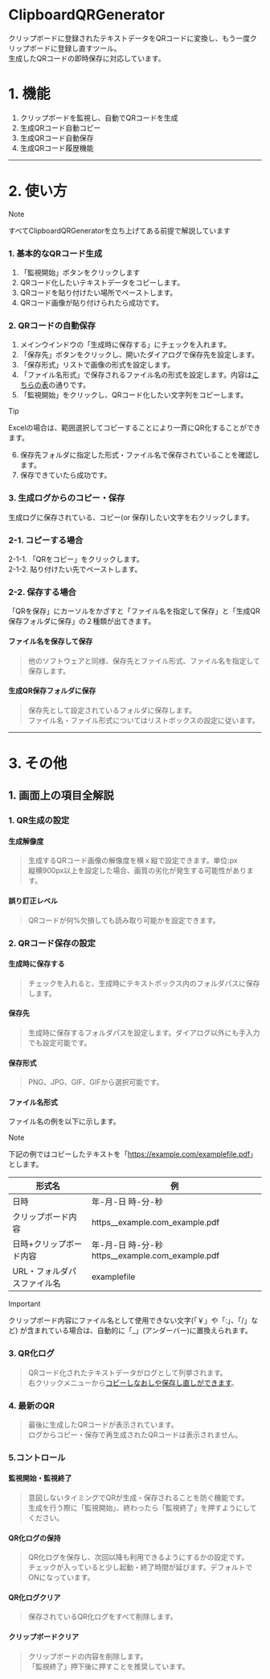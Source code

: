 # ClipboardQRGenerator
クリップボードに登録されたテキストデータをQRコードに変換し、もう一度クリップボードに登録し直すツール。  
生成したQRコードの即時保存に対応しています。

# 1. 機能
1. クリップボードを監視し、自動でQRコードを生成
2. 生成QRコード自動コピー
3. 生成QRコード自動保存
4. 生成QRコード履歴機能
** **
# 2. 使い方

> [!Note]
> すべてClipboardQRGeneratorを立ち上げてある前提で解説しています

### 1. 基本的なQRコード生成

1. 「監視開始」ボタンをクリックします
1. QRコード化したいテキストデータをコピーします。
1. QRコードを貼り付けたい場所でペーストします。
1. QRコード画像が貼り付けられたら成功です。

### 2. QRコードの自動保存

1. メインウインドウの「生成時に保存する」にチェックを入れます。
2. 「保存先」ボタンをクリックし、開いたダイアログで保存先を設定します。
3. 「保存形式」リストで画像の形式を設定します。
4. 「ファイル名形式」で保存されるファイル名の形式を設定します。内容は[こちらの表](#ファイル名形式)の通りです。
5. 「監視開始」をクリックし、QRコード化したい文字列をコピーします。
> [!Tip]  
> Excelの場合は、範囲選択してコピーすることにより一斉にQR化することができます。

6. 保存先フォルダに指定した形式・ファイル名で保存されていることを確認します。
7. 保存できていたら成功です。

### 3. 生成ログからのコピー・保存
生成ログに保存されている、コピー(or 保存)したい文字を右クリックします。  
### 2-1. コピーする場合
2-1-1. 「QRをコピー」をクリックします。  
2-1-2. 貼り付けたい先でペーストします。  

### 2-2. 保存する場合
「QRを保存」にカーソルをかざすと「ファイル名を指定して保存」と「生成QR保存フォルダに保存」の２種類が出てきます。  
#### **ファイル名を保存して保存**  
> 他のソフトウェアと同様、保存先とファイル形式、ファイル名を指定して保存します。  
  
#### **生成QR保存フォルダに保存**  
> 保存先として設定されているフォルダに保存します。  
> ファイル名・ファイル形式についてはリストボックスの設定に従います。  

** **
# 3. その他
## 1. 画面上の項目全解説
### 1. QR生成の設定
#### 生成解像度
> 生成するQRコード画像の解像度を横ｘ縦で設定できます。単位:px  
> 縦横900px以上を設定した場合、画質の劣化が発生する可能性があります。

#### 誤り訂正レベル
> QRコードが何%欠損しても読み取り可能かを設定できます。

### 2. QRコード保存の設定
#### 生成時に保存する
> チェックを入れると、生成時にテキストボックス内のフォルダパスに保存します。

#### 保存先
> 生成時に保存するフォルダパスを設定します。ダイアログ以外にも手入力でも設定可能です。

#### 保存形式
> PNG、JPG、GIF、GIFから選択可能です。

#### ファイル名形式  
ファイル名の例を以下に示します。
> [!Note]
> 下記の例ではコピーしたテキストを「<https://example.com/examplefile.pdf>」とします。

|形式名|例|
|-|-|
|日時|年-月-日 時-分-秒|
|クリップボード内容|https__example.com_example.pdf|
|日時+クリップボード内容|年-月-日 時-分-秒https__example.com_example.pdf|
|URL・フォルダパスファイル名|examplefile|

> [!Important]
> クリップボード内容にファイル名として使用できない文字(「￥」や「:」、「/」など) が含まれている場合は、自動的に「_」(アンダーバー)に置換えられます。
### 3. QR化ログ
> QRコード化されたテキストデータがログとして列挙されます。   
> 右クリックメニューから[コピーしなおしや保存し直しができます](#3-生成ログからのコピー保存)。

### 4. 最新のQR
> 最後に生成したQRコードが表示されています。  
> ログからコピー・保存で再生成されたQRコードは表示されません。

### 5.コントロール

#### 監視開始・監視終了
> 意図しないタイミングでQRが生成・保存されることを防ぐ機能です。  
> 生成を行う際に「監視開始」、終わったら「監視終了」を押すようにしてください。

#### QR化ログの保持
> QR化ログを保存し、次回以降も利用できるようにするかの設定です。  
> チェックが入っていると少し起動・終了時間が延びます。デフォルトでONになっています。

#### QR化ログクリア
> 保存されているQR化ログをすべて削除します。

#### クリップボードクリア
> クリップボードの内容を削除します。  
> 「監視終了」押下後に押すことを推奨しています。
